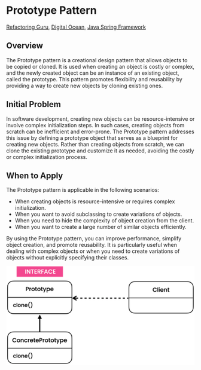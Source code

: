 # Prototype Pattern
[Refactoring Guru](https://refactoring.guru/design-patterns/prototype),
[Digital Ocean](https://www.digitalocean.com/community/tutorials/prototype-design-pattern-in-java),
[Java Spring Framework](https://springframework.guru/gang-of-four-design-patterns/prototype-pattern/)

## Overview
The Prototype pattern is a creational design pattern that allows objects to be copied or cloned. It is used when creating an object is costly or complex, and the newly created object can be an instance of an existing object, called the prototype. This pattern promotes flexibility and reusability by providing a way to create new objects by cloning existing ones.

## Initial Problem
In software development, creating new objects can be resource-intensive or involve complex initialization steps. In such cases, creating objects from scratch can be inefficient and error-prone. The Prototype pattern addresses this issue by defining a prototype object that serves as a blueprint for creating new objects. Rather than creating objects from scratch, we can clone the existing prototype and customize it as needed, avoiding the costly or complex initialization process.

## When to Apply
The Prototype pattern is applicable in the following scenarios:

* When creating objects is resource-intensive or requires complex initialization.
* When you want to avoid subclassing to create variations of objects.
* When you need to hide the complexity of object creation from the client.
* When you want to create a large number of similar objects efficiently.

By using the Prototype pattern, you can improve performance, simplify object creation, and promote reusability. It is particularly useful when dealing with complex objects or when you need to create variations of objects without explicitly specifying their classes.

![Alt text](UML.png)